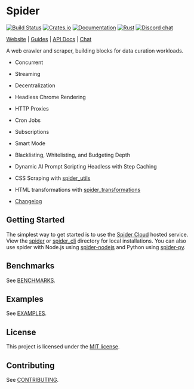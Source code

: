 # Spider

[![Build Status](https://github.com/spider-rs/spider/actions/workflows/rust.yml/badge.svg)](https://github.com/spider-rs/spider/actions)
[![Crates.io](https://img.shields.io/crates/v/spider.svg)](https://crates.io/crates/spider)
[![Documentation](https://docs.rs/spider/badge.svg)](https://docs.rs/spider)
[![Rust](https://img.shields.io/badge/rust-1.56.1%2B-blue.svg?maxAge=3600)](https://github.com/spider-rs/spider)
[![Discord chat](https://img.shields.io/discord/1254585814021832755.svg?logo=discord&style=flat-square)](https://discord.spider.cloud)

[Website](https://spider.cloud) |
[Guides](https://spider.cloud/guides) |
[API Docs](https://docs.rs/spider/latest/spider) |
[Chat](https://discord.spider.cloud)

A web crawler and scraper, building blocks for data curation workloads.

- Concurrent
- Streaming
- Decentralization
- Headless Chrome Rendering
- HTTP Proxies
- Cron Jobs
- Subscriptions
- Smart Mode
- Blacklisting, Whitelisting, and Budgeting Depth
- Dynamic AI Prompt Scripting Headless with Step Caching
- CSS Scraping with [spider_utils](./spider_utils/README.md#CSS_Scraping)
- HTML transformations with [spider_transformations](./spider_transformations/README.md)

- [Changelog](CHANGELOG.md)

## Getting Started

The simplest way to get started is to use the [Spider Cloud](https://spider.cloud) hosted service. View the [spider](./spider/README.md) or [spider_cli](./spider_cli/README.md) directory for local installations. You can also use spider with Node.js using [spider-nodejs](https://github.com/spider-rs/spider-nodejs) and Python using [spider-py](https://github.com/spider-rs/spider-py).

## Benchmarks

See [BENCHMARKS](./benches/BENCHMARKS.md).

## Examples

See [EXAMPLES](./examples/).

## License

This project is licensed under the [MIT license].

[MIT license]: https://github.com/spider-rs/spider/blob/main/LICENSE

## Contributing

See [CONTRIBUTING](CONTRIBUTING.md).
